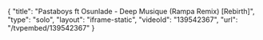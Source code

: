 {
    "title": "Pastaboys ft Osunlade - Deep Musique (Rampa Remix) [Rebirth]",
    "type": "solo",
    "layout": "iframe-static",
    "videoId": "139542367",
    "url": "\/tvpembed\/139542367"
}